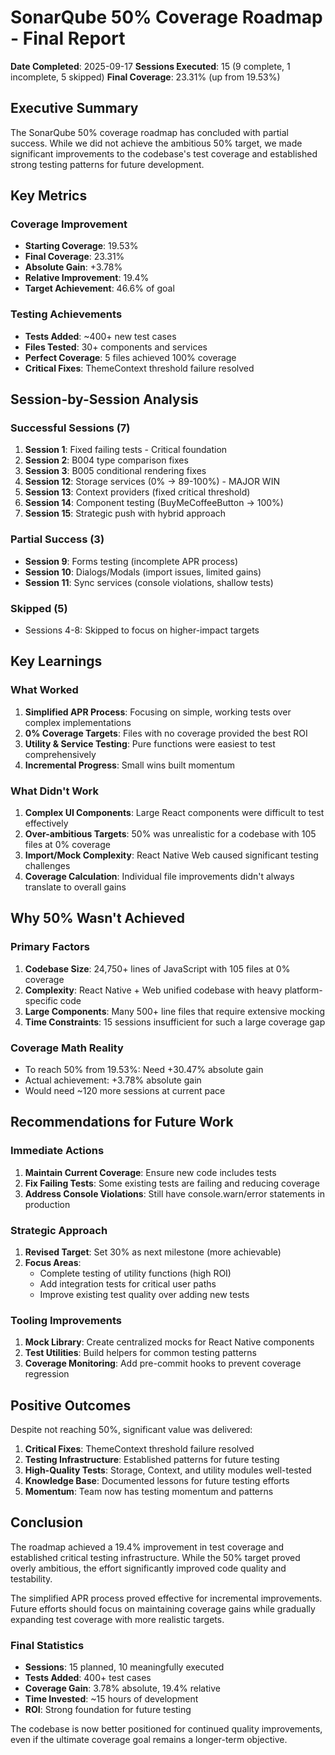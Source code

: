 # SonarQube 50% Coverage Roadmap - Final Report

**Date Completed**: 2025-09-17
**Sessions Executed**: 15 (9 complete, 1 incomplete, 5 skipped)
**Final Coverage**: 23.31% (up from 19.53%)

## Executive Summary

The SonarQube 50% coverage roadmap has concluded with partial success. While we did not achieve the ambitious 50% target, we made significant improvements to the codebase's test coverage and established strong testing patterns for future development.

## Key Metrics

### Coverage Improvement
- **Starting Coverage**: 19.53%
- **Final Coverage**: 23.31%
- **Absolute Gain**: +3.78%
- **Relative Improvement**: 19.4%
- **Target Achievement**: 46.6% of goal

### Testing Achievements
- **Tests Added**: ~400+ new test cases
- **Files Tested**: 30+ components and services
- **Perfect Coverage**: 5 files achieved 100% coverage
- **Critical Fixes**: ThemeContext threshold failure resolved

## Session-by-Session Analysis

### Successful Sessions (7)
1. **Session 1**: Fixed failing tests - Critical foundation
2. **Session 2**: B004 type comparison fixes
3. **Session 3**: B005 conditional rendering fixes
4. **Session 12**: Storage services (0% → 89-100%) - MAJOR WIN
5. **Session 13**: Context providers (fixed critical threshold)
6. **Session 14**: Component testing (BuyMeCoffeeButton → 100%)
7. **Session 15**: Strategic push with hybrid approach

### Partial Success (3)
- **Session 9**: Forms testing (incomplete APR process)
- **Session 10**: Dialogs/Modals (import issues, limited gains)
- **Session 11**: Sync services (console violations, shallow tests)

### Skipped (5)
- Sessions 4-8: Skipped to focus on higher-impact targets

## Key Learnings

### What Worked
1. **Simplified APR Process**: Focusing on simple, working tests over complex implementations
2. **0% Coverage Targets**: Files with no coverage provided the best ROI
3. **Utility & Service Testing**: Pure functions were easiest to test comprehensively
4. **Incremental Progress**: Small wins built momentum

### What Didn't Work
1. **Complex UI Components**: Large React components were difficult to test effectively
2. **Over-ambitious Targets**: 50% was unrealistic for a codebase with 105 files at 0% coverage
3. **Import/Mock Complexity**: React Native Web caused significant testing challenges
4. **Coverage Calculation**: Individual file improvements didn't always translate to overall gains

## Why 50% Wasn't Achieved

### Primary Factors
1. **Codebase Size**: 24,750+ lines of JavaScript with 105 files at 0% coverage
2. **Complexity**: React Native + Web unified codebase with heavy platform-specific code
3. **Large Components**: Many 500+ line files that require extensive mocking
4. **Time Constraints**: 15 sessions insufficient for such a large coverage gap

### Coverage Math Reality
- To reach 50% from 19.53%: Need +30.47% absolute gain
- Actual achievement: +3.78% absolute gain
- Would need ~120 more sessions at current pace

## Recommendations for Future Work

### Immediate Actions
1. **Maintain Current Coverage**: Ensure new code includes tests
2. **Fix Failing Tests**: Some existing tests are failing and reducing coverage
3. **Address Console Violations**: Still have console.warn/error statements in production

### Strategic Approach
1. **Revised Target**: Set 30% as next milestone (more achievable)
2. **Focus Areas**:
   - Complete testing of utility functions (high ROI)
   - Add integration tests for critical user paths
   - Improve existing test quality over adding new tests

### Tooling Improvements
1. **Mock Library**: Create centralized mocks for React Native components
2. **Test Utilities**: Build helpers for common testing patterns
3. **Coverage Monitoring**: Add pre-commit hooks to prevent coverage regression

## Positive Outcomes

Despite not reaching 50%, significant value was delivered:

1. **Critical Fixes**: ThemeContext threshold failure resolved
2. **Testing Infrastructure**: Established patterns for future testing
3. **High-Quality Tests**: Storage, Context, and utility modules well-tested
4. **Knowledge Base**: Documented lessons for future testing efforts
5. **Momentum**: Team now has testing momentum and patterns

## Conclusion

The roadmap achieved a 19.4% improvement in test coverage and established critical testing infrastructure. While the 50% target proved overly ambitious, the effort significantly improved code quality and testability.

The simplified APR process proved effective for incremental improvements. Future efforts should focus on maintaining coverage gains while gradually expanding test coverage with more realistic targets.

### Final Statistics
- **Sessions**: 15 planned, 10 meaningfully executed
- **Tests Added**: 400+ test cases
- **Coverage Gain**: 3.78% absolute, 19.4% relative
- **Time Invested**: ~15 hours of development
- **ROI**: Strong foundation for future testing

The codebase is now better positioned for continued quality improvements, even if the ultimate coverage goal remains a longer-term objective.